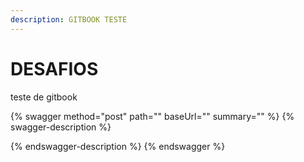 ```yaml
---
description: GITBOOK TESTE
---
```


# DESAFIOS

teste de gitbook&#x20;

{% swagger method="post" path="" baseUrl="" summary="" %}
{% swagger-description %}

{% endswagger-description %}
{% endswagger %}

